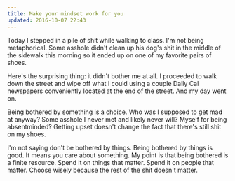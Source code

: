 ```yaml
---
title: Make your mindset work for you 
updated: 2016-10-07 22:43
---
```


Today I stepped in a pile of shit while walking to class. I'm not being metaphorical. Some asshole didn't clean up his dog's shit in the middle of the sidewalk this morning so it ended up on one of my favorite pairs of shoes.

Here's the surprising thing: it didn't bother me at all. I proceeded to walk down the street and wipe off what I could using a couple Daily Cal newspapers conveniently located at the end of the street. And my day went on.

Being bothered by something is a choice. Who was I supposed to get mad at anyway? Some asshole I never met and likely never will? Myself for being absentminded? Getting upset doesn't change the fact that there's still shit on my shoes.

I'm not saying don't be bothered by things. Being bothered by things is good. It means you care about something. My point is that being bothered is a finite resource. Spend it on things that matter. Spend it on people that matter. Choose wisely because the rest of the shit doesn't matter.
